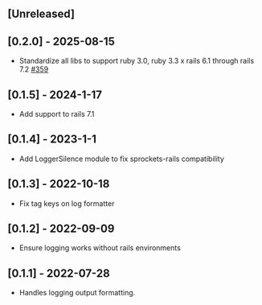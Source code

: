 ## [Unreleased]

## [0.2.0] - 2025-08-15

- Standardize all libs to support ruby 3.0, ruby 3.3 x rails 6.1 through rails 7.2 [#359](https://github.com/powerhome/power-tools/pull/359)

## [0.1.5] - 2024-1-17

- Add support to rails 7.1

## [0.1.4] - 2023-1-1

- Add LoggerSilence module to fix sprockets-rails compatibility

## [0.1.3] - 2022-10-18

- Fix tag keys on log formatter

## [0.1.2] - 2022-09-09

- Ensure logging works without rails environments

## [0.1.1] - 2022-07-28

- Handles logging output formatting.
